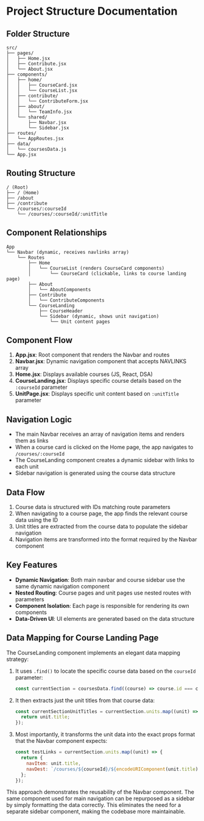 # Project Structure Documentation

## Folder Structure

```
src/
├── pages/
│   ├── Home.jsx
│   ├── Contribute.jsx
│   └── About.jsx
├── components/
│   ├── home/
│   │   ├── CourseCard.jsx
│   │   └── CourseList.jsx
│   ├── contribute/
│   │   └── ContributeForm.jsx
│   ├── about/
│   │   └── TeamInfo.jsx
│   └── shared/
│       ├── Navbar.jsx
│       └── Sidebar.jsx
├── routes/
│   └── AppRoutes.jsx
├── data/
│   └── coursesData.js
└── App.jsx
```

## Routing Structure

```
/ (Root)
├── / (Home)
├── /about
├── /contribute
└── /courses/:courseId
    └── /courses/:courseId/:unitTitle
```

## Component Relationships

```
App
└── Navbar (dynamic, receives navlinks array)
    └── Routes
        ├── Home
        │   └── CourseList (renders CourseCard components)
        │       └── CourseCard (clickable, links to course landing page)
        ├── About
        │   └── AboutComponents
        ├── Contribute
        │   └── ContributeComponents
        └── CourseLanding
            ├── CourseHeader
            └── Sidebar (dynamic, shows unit navigation)
                └── Unit content pages
```

## Component Flow

1. **App.jsx**: Root component that renders the Navbar and routes
2. **Navbar.jsx**: Dynamic navigation component that accepts NAVLINKS array
3. **Home.jsx**: Displays available courses (JS, React, DSA)
4. **CourseLanding.jsx**: Displays specific course details based on the `:courseId` parameter
5. **UnitPage.jsx**: Displays specific unit content based on `:unitTitle` parameter

## Navigation Logic

- The main Navbar receives an array of navigation items and renders them as links
- When a course card is clicked on the Home page, the app navigates to `/courses/:courseId`
- The CourseLanding component creates a dynamic sidebar with links to each unit
- Sidebar navigation is generated using the course data structure

## Data Flow

1. Course data is structured with IDs matching route parameters
2. When navigating to a course page, the app finds the relevant course data using the ID
3. Unit titles are extracted from the course data to populate the sidebar navigation
4. Navigation items are transformed into the format required by the Navbar component

## Key Features

- **Dynamic Navigation**: Both main navbar and course sidebar use the same dynamic navigation component
- **Nested Routing**: Course pages and unit pages use nested routes with parameters
- **Component Isolation**: Each page is responsible for rendering its own components
- **Data-Driven UI**: UI elements are generated based on the data structure

## Data Mapping for Course Landing Page

The CourseLanding component implements an elegant data mapping strategy:

1. It uses `.find()` to locate the specific course data based on the `courseId` parameter:

   ```jsx
   const currentSection = coursesData.find((course) => course.id === courseId);
   ```

2. It then extracts just the unit titles from that course data:

   ```jsx
   const currentSectionUnitTitles = currentSection.units.map((unit) => {
     return unit.title;
   });
   ```

3. Most importantly, it transforms the unit data into the exact props format that the Navbar component expects:
   ```jsx
   const testLinks = currentSection.units.map((unit) => {
     return {
       navItem: unit.title,
       navDest: `/courses/${courseId}/${encodeURIComponent(unit.title)}`
     };
   });
   ```

This approach demonstrates the reusability of the Navbar component. The same component used for main navigation can be repurposed as a sidebar by simply formatting the data correctly. This eliminates the need for a separate sidebar component, making the codebase more maintainable.
